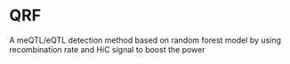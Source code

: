 # QRF
A meQTL/eQTL detection method based on random forest model by using recombination rate and HiC signal to boost the power
